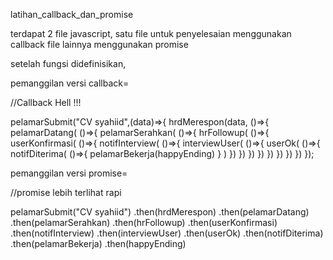 latihan_callback_dan_promise

terdapat 2 file javascript, satu file untuk penyelesaian menggunakan callback file lainnya menggunakan promise

setelah fungsi didefinisikan,

pemanggilan versi callback=

//Callback Hell !!!

pelamarSubmit("CV syahiid",(data)=>{
    hrdMerespon(data, ()=>{
        pelamarDatang( ()=>{
            pelamarSerahkan( ()=>{
                hrFollowup( ()=>{
                    userKonfirmasi( ()=>{
                        notifInterview( ()=>{
                            interviewUser( ()=>{
                                userOk( ()=>{
                                    notifDiterima( ()=>{
                                        pelamarBekerja(happyEnding)
                                    } )
                                })
                            })
                        })
                    })
                })
            })
        })
    })
});


pemanggilan versi promise=

//promise lebih terlihat rapi

pelamarSubmit("CV syahiid")
.then(hrdMerespon)
.then(pelamarDatang)
.then(pelamarSerahkan)
.then(hrFollowup)
.then(userKonfirmasi)
.then(notifInterview)
.then(interviewUser)
.then(userOk)
.then(notifDiterima)
.then(pelamarBekerja)
.then(happyEnding)
